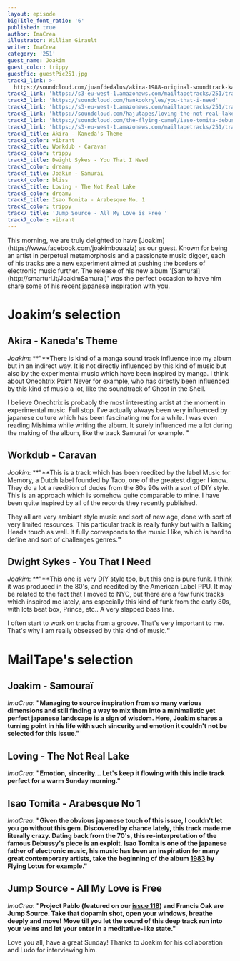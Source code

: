 ```yaml
---
layout: episode
bigTitle_font_ratio: '6'
published: true
author: ImaCrea
illustrator: William Girault
writer: ImaCrea
category: '251'
guest_name: Joakim
guest_color: trippy
guestPic: guestPic251.jpg
track1_link: >-
  https://soundcloud.com/juanfdedalus/akira-1988-original-soundtrack-kanedas-theme
track2_link: 'https://s3-eu-west-1.amazonaws.com/mailtapetracks/251/track2.mp3'
track3_link: 'https://soundcloud.com/hankookryles/you-that-i-need'
track4_link: 'https://s3-eu-west-1.amazonaws.com/mailtapetracks/251/track4.mp3'
track5_link: 'https://soundcloud.com/hajutapes/loving-the-not-real-lake'
track6_link: 'https://soundcloud.com/the-flying-camel/iaso-tomita-debussy-arabesque'
track7_link: 'https://s3-eu-west-1.amazonaws.com/mailtapetracks/251/track7.mp3'
track1_title: Akira - Kaneda's Theme
track1_color: vibrant
track2_title: Workdub - Caravan
track2_color: trippy
track3_title: Dwight Sykes - You That I Need
track3_color: dreamy
track4_title: Joakim - Samuraï
track4_color: bliss
track5_title: Loving - The Not Real Lake
track5_color: dreamy
track6_title: Isao Tomita - Arabesque No. 1
track6_color: trippy
track7_title: 'Jump Source - All My Love is Free '
track7_color: vibrant
---
```

<p id="introduction">This morning, we are truly delighted to have [Joakim](https://www.facebook.com/joakimbouaziz) as our guest. Known for being an artist in perpetual metamorphosis and a passionate music digger, each of his tracks are a new experiment aimed at pushing the borders of electronic music further. The release of his new album '[Samurai](http://smarturl.it/JoakimSamurai)' was the perfect occasion to have him share some of his recent japanese inspiration with you.</p>

# Joakim’s selection

## Akira - Kaneda's Theme
_Joakim_: **"**There is kind of a manga sound track influence into my album but in an indirect way. It is not directly influenced by this kind of music but also by the experimental music which have been inspired by manga. I think about Oneohtrix Point Never for example, who has directly been influenced by this kind of music a lot, like the soundtrack of Ghost in the Shell. 

I believe Oneohtrix is probably the most interesting artist at the moment in experimental music. Full stop. I've actually always been very influenced by japanese culture which has been fascinating me for a while. I was even reading Mishima while writing the album. It surely influenced me a lot during the making of the album, like the track Samurai for example. **"**

## Workdub - Caravan 
_Joakim_: **"**This is a track which has been reedited by the label Music for Memory, a Dutch label founded by Taco, one of the greatest digger I know. They do a lot a reedition of dudes from the 80s 90s with a sort of DIY style. This is an approach which is somehow quite comparable to mine. I have been quite inspired by all of the records they recently published. 

They all are very ambiant style music and sort of new age, done with sort of very limited resources. This particular track is really funky but with a Talking Heads touch as well. It fully corresponds to the music I like, which is hard to define and sort of challenges genres.**"**

## Dwight Sykes - You That I Need
_Joakim_: **"**This one is very DIY style too, but this one is pure funk. I think it was produced in the 80's, and reedited by the American Label PPU. It may be related to the fact that I moved to NYC, but there are a few funk tracks which inspired me lately, ans especially this kind of funk from the early 80s, with lots beat box, Prince, etc.. A very slapped bass line.

I often start to work on tracks from a groove. That's very important to me. That's why I am really obsessed by this kind of music.**"**


# MailTape's selection

## Joakim - Samouraï
_ImaCrea_: **"**Managing to source inspiration from so many various dimensions and still finding a way to mix them into a minimalistic yet perfect japanese landscape is a sign of wisdom. Here, Joakim shares a turning point in his life with such sincerity and emotion it couldn't not be selected for this issue.**"** 

## Loving - The Not Real Lake
_ImaCrea_: **"**Emotion, sincerity... Let's keep it flowing with this indie track perfect for a warm Sunday morning.**"**

## Isao Tomita - Arabesque No 1
_ImaCrea_: **"**Given the obvious japanese touch of this issue, I couldn't let you go without this gem. Discovered by chance lately, this track made me literally crazy. Dating back from the 70's, this re-interpretation of the famous Debussy's piece is an exploit. Isao Tomita is one of the japanese father of electronic music, his music has been an inspiration for many great contemporary artists, take the beginning of the album [1983](https://www.youtube.com/watch?v=jY9wzoJvqYs) by Flying Lotus for example.**"**

## Jump Source - All My Love is Free
_ImaCrea_: **"**Project Pablo (featured on our [issue 118](https://www.mailta.pe/188/project-pablo/)) and Francis Oak are Jump Source. Take that dopamin shot, open your windows, breathe deeply and move! Move till you let the sound of this deep track run into your veins and let your enter in a meditative-like state.**"**


<p id="outroduction">Love you all, have a great Sunday! Thanks to Joakim for his collaboration and Ludo for interviewing him.</p>
